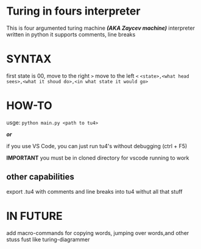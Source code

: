 # Turing in fours interpreter
This is four argumented turing machine ***(AKA Zaycev machine)*** interpreter written in python
it supports comments, line breaks
# SYNTAX
first state is 00,
move to the right `>`
move to the left `<`
`<state>,<what head sees>,<what it shoud do>,<in what state it would go>`
# HOW-TO
usge: `python main.py <path to tu4>`

***or***

if you use VS Code, you can just run tu4's without debugging (ctrl + F5)

**IMPORTANT** you must be in cloned directory for vscode running to work

## other capabilities
export .tu4 with comments and line breaks into tu4 withut all that stuff
# IN FUTURE
add macro-commands for copying words, jumping over words,and other stuss fust like turing-diagrammer